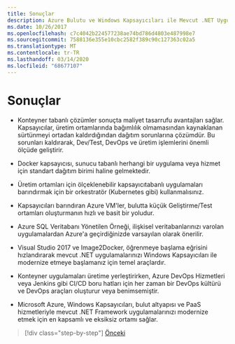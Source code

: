 ```yaml
---
title: Sonuçlar
description: Azure Bulutu ve Windows Kapsayıcıları ile Mevcut .NET Uygulamalarını Modernize Edin | Sonuç
ms.date: 10/26/2017
ms.openlocfilehash: c7c4042b224577238ae74bd786d4803e487998e7
ms.sourcegitcommit: 7588136e355e10cbc2582f389c90c127363c02a5
ms.translationtype: MT
ms.contentlocale: tr-TR
ms.lasthandoff: 03/14/2020
ms.locfileid: "68677107"
---
```

# <a name="conclusions"></a>Sonuçlar

- Konteyner tabanlı çözümler sonuçta maliyet tasarrufu avantajları sağlar. Kapsayıcılar, üretim ortamlarında bağımlılık olmamasından kaynaklanan sürtünmeyi ortadan kaldırdığından dağıtım sorunlarına çözümdür. Bu sorunları kaldırarak, Dev/Test, DevOps ve üretim işlemlerini önemli ölçüde geliştirir.

- Docker kapsayıcısı, sunucu tabanlı herhangi bir uygulama veya hizmet için standart dağıtım birimi haline gelmektedir.

- Üretim ortamları için ölçeklenebilir kapsayıcıtabanlı uygulamaları barındırmak için bir orkestratör (Kubernetes gibi) kullanmalısınız.

- Kapsayıcıları barındıran Azure VM'ler, bulutta küçük Geliştirme/Test ortamları oluşturmanın hızlı ve basit bir yoludur.

- Azure SQL Veritabanı Yönetilen Örneği, ilişkisel veritabanlarınızı varolan uygulamalardan Azure'a geçirdiğinizde varsayılan olarak önerilir.

- Visual Studio 2017 ve Image2Docker, öğrenmeye başlama eğrisini hızlandırarak mevcut .NET uygulamalarınızı Windows Kapsayıcıları ile modernize etmeye başlamanız için temel araçlardır.

- Konteyner uygulamaları üretime yerleştirirken, Azure DevOps Hizmetleri veya Jenkins gibi CI/CD boru hatları için her zaman bir DevOps kültürü ve DevOps araçları oluşturur veya benimsemiştir.

- Microsoft Azure, Windows Kapsayıcıları, bulut altyapısı ve PaaS hizmetleriyle mevcut .NET Framework uygulamalarınızı modernize etmek için en kapsamlı ve eksiksiz ortamı sağlar.

>[!div class="step-by-step"]
>[Önceki](walkthroughs-technical-get-started-overview.md)
